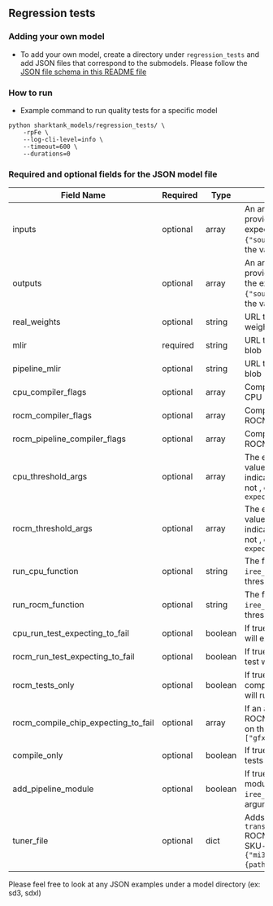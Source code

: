 ## Regression tests

### Adding your own model

- To add your own model, create a directory under `regression_tests` and add JSON files that correspond to the submodels. Please follow the [JSON file schema in this README file](#required-and-optional-fields-for-the-json-model-file)

### How to run

- Example command to run quality tests for a specific model

```
python sharktank_models/regression_tests/ \
    -rpFe \
    --log-cli-level=info \
    --timeout=600 \
    --durations=0
```

### Required and optional fields for the JSON model file

| Field Name                          | Required | Type    | Description                                                                                                                                      |
| ----------------------------------- | -------- | ------- | ------------------------------------------------------------------------------------------------------------------------------------------------ |
| inputs                              | optional | array   | An array of objects that provides the input blob and the expected input value (ex: `{"source" :"", "value": ""}`, the value field is optional)   |
| outputs                             | optional | array   | An array of objects that provides the output blob and the expected output value (ex: `{"source" :"", "value": ""}`, the value field is optional) |
| real_weights                        | optional | string  | URL that provides the real weights blob                                                                                                          |
| mlir                                | required | string  | URL that provides the MLIR blob                                                                                                                  |
| pipeline_mlir                       | optional | string  | URL that provides the MLIR blob                                                                                                                  |
| cpu_compiler_flags                  | optional | array   | Compiler flag options for the CPU iree compilation                                                                                               |
| rocm_compiler_flags                 | optional | array   | Compiler flag options for the ROCM iree compilation                                                                                              |
| rocm_pipeline_compiler_flags        | optional | array   | Compiler flag options for the ROCM pipeline iree compilation                                                                                     |
| cpu_threshold_args                  | optional | array   | The expected threshold CPU value for `iree_run_module` to indicate if the test passed or not , ex: `["--expected_f16_threshold=1.0f"]`           |
| rocm_threshold_args                 | optional | array   | The expected threshold ROCM value for `iree_run_module` to indicate if the test passed or not , ex: `["--expected_f16_threshold=1.0f"]`          |
| run_cpu_function                    | optional | string  | The function that the `iree_run_module` in the CPU threshold tests                                                                               |
| run_rocm_function                   | optional | string  | The function that the `iree_run_module` in the ROCM threshold tests                                                                              |
| cpu_run_test_expecting_to_fail      | optional | boolean | If true, the CPU threshold test will expect to fail                                                                                              |
| rocm_run_test_expecting_to_fail     | optional | boolean | If true, the ROCM threshold test will expect to fail                                                                                             |
| rocm_tests_only                     | optional | boolean | If true, only the ROCM compilation and threshold test will run                                                                                   |
| rocm_compile_chip_expecting_to_fail | optional | array   | If an array is passed in, the ROCM compilation tests will fail on the specified chip, ex: `["gfx90a"]`                                           |
| compile_only                        | optional | boolean | If true, only the compilation tests will run                                                                                                     |
| add_pipeline_module                 | optional | boolean | If true, the <b>pipeline mlir</b> module will be added to the `iree_run_module` as an argument                                                   |
| tuner_file                          | optional | dict    | Adds a `iree-codegen-transform-dialect-library `ROCM compiler flag for a SKU-specific tuner file (ex: `{"mi308": "{path_to_tuner_file}"}`)       |

Please feel free to look at any JSON examples under a model directory (ex: sd3, sdxl)
